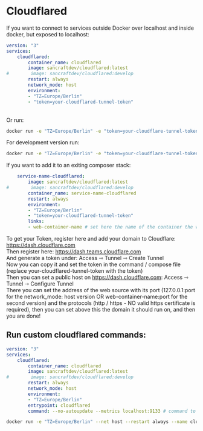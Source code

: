 # Cloudflared

If you want to connect to services outside Docker over localhost and inside docker, but exposed to localhost: <br>

```yml
version: "3"
services:
    cloudflared:
        container_name: cloudflared
        image: sancraftdev/cloudflared:latest
#        image: sancraftdev/cloudflared:develop
        restart: always
        network_mode: host
        environment:
        - "TZ=Europe/Berlin"
        - "token=your-cloudflared-tunnel-token"
```
<br>
Or run: 

```sh
docker run -e "TZ=Europe/Berlin" -e "token=your-cloudflare-tunnel-token" --net host --restart always --name cloudflared sancraftdev/cloudflared:latest
```
For development version run: 

```sh
docker run -e "TZ=Europe/Berlin" -e "token=your-cloudflare-tunnel-token" --net host --restart always --name cloudflared sancraftdev/cloudflared:develop
```

If you want to add it to an exiting composer stack: <br>

```yml
    service-name-cloudflared:
        image: sancraftdev/cloudflared:latest
#        image: sancraftdev/cloudflared:develop
        container_name: service-name-cloudflared
        restart: always
        environment:
        - "TZ=Europe/Berlin"
        - "token=your-cloudflared-tunnel-token"
        links:
        - web-container-name # set here the name of the container the web service runs on, you dont need to expose its web ports
```

To get your Token, register here and add your domain to Cloudflare: https://dash.cloudflare.com <br>
Then register here: https://dash.teams.cloudflare.com <br>
And generate a token under: Access ⇾ Tunnel ⇾ Create Tunnel <br>
Now you can copy it and set the token in the command / compose file (replace your-cloudflared-tunnel-token with the token) <br>
Then you can set a public host on https://dash.cloudflare.com: Access ⇾ Tunnel ⇾ Configure Tunnel <br>
There you can set the address of the web source with its port (127.0.0.1:port for the network_mode: host version OR web-container-name:port for the second version) and the protocols (http / https - NO valid https certificate is required), then you can set above this the domain it should run on, and then you are done! <br>

## Run custom cloudflared commands:
```yml
version: "3"
services:
    cloudflared:
        container_name: cloudflared
        image: sancraftdev/cloudflared:latest
#        image: sancraftdev/cloudflared:develop
        restart: always
        network_mode: host
        environment:
        - "TZ=Europe/Berlin"
        entrypoint: cloudflared
        command: --no-autoupdate --metrics localhost:9133 # command to execute after cloudflared --no-autoupdate --metrics localhost:9133 

```
```sh
docker run -e "TZ=Europe/Berlin" --net host --restart always --name cloudflared --entrypoint cloudflared sancraftdev/cloudflared:latest --no-autoupdate --metrics localhost:9133  # add args here after "--no-autoupdate" you want to run after "cloudflared --no-autoupdate --metrics localhost:9133 "
```
